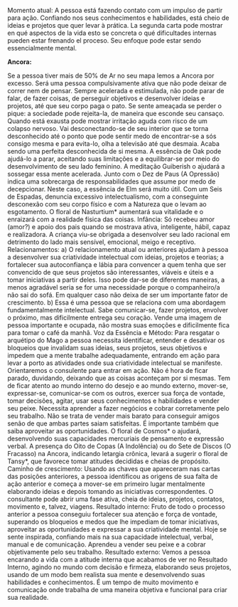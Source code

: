 Momento atual: A pessoa está fazendo contato com um impulso de partir para ação. Confiando nos seus conhecimentos e habilidades, está cheio de ideias e projetos que quer levar à prática. La segunda carta pode mostrar en qué aspectos de la vida esto se concreta o qué dificultades internas pueden estar frenando el proceso. Seu enfoque pode estar sendo essencialmente mental. 


 **Ancora:** 

Se a pessoa tiver mais de 50% de Ar no seu mapa lemos a Ancora por excesso. Será uma pessoa compulsivamente ativa que não pode deixar de correr nem de pensar. Sempre acelerada e estimulada, não pode parar de falar, de fazer coisas, de perseguir objetivos e desenvolver ideias e projetos, até que seu corpo paga o pato. Se sente ameaçada se perder o pique: a sociedade pode rejeita-la, de maneira que esconde seu cansaço. Quando está exausta pode mostrar irritação aguda com risco de um colapso nervoso. Vai desconectando-se de seu interior que se torna desconhecido até o ponto que pode sentir medo de encontrar-se a sós consigo mesma e para evita-lo, olha a televisão até que desmaia. Acaba sendo uma perfeita desconhecida de si mesma. A essência de Oak pode ajudá-lo a parar, aceitando suas limitações e a equilibrar-se por meio do desenvolvimento de seu lado feminino. A meditação Guiberish o ajudará a sossegar essa mente acelerada. Junto com o Dez de Paus (A Opressão) indica uma sobrecarga de responsabilidades que assume por medo de decepcionar. Neste caso, a essência de Elm será muito útil. Com um Seis de Espadas, denuncia excessivo intelectualismo, com a conseguinte desconexão com seu corpo físico e com a Natureza que o levam ao esgotamento. O floral de Nasturtium* aumentará sua vitalidade e o enraizará com a realidade física das coisas. Infância: Só recebeu amor (amor?) e apoio dos pais quando se mostrava ativa, inteligente, hábil, capaz e realizadora. A criança viu-se obrigada a desenvolver seu lado racional em detrimento do lado mais sensível, emocional, meigo e receptivo. Relacionamentos: a) O relacionamento atual ou anteriores ajudam à pessoa a desenvolver sua criatividade intelectual com ideias, projetos e teorias; a fortalecer sua autoconfiança e lábia para convencer a quem tenha que ser convencido de que seus projetos são interessantes, viáveis e úteis e a tomar iniciativas a partir deles. Isso pode dar-se de diferentes maneiras, a menos agradável seria se for uma necessidade porque o companheiro/a não sai do sofá. Em qualquer caso não deixa de ser um importante fator de crescimento. b) Essa é uma pessoa que se relaciona com uma abordagem fundamentalmente intelectual. Sabe comunicar-se, fazer projetos, envolver o próximo, mas dificilmente entrega seu coração. Vende uma imagem de pessoa importante e ocupada, não mostra suas emoções e dificilmente fica para tomar o café da manhã. Voz da Essência e Método: Para resgatar o arquétipo do Mago a pessoa necessita identificar, entender e desativar os bloqueios que invalidam suas ideias, seus projetos, seus objetivos e impedem que a mente trabalhe adequadamente, entrando em ação para levar a porto as atividades onde sua criatividade intelectual se manifeste. Orientaremos o consulente para entrar em ação. Não é hora de ficar parado, duvidando, deixando que as coisas aconteçam por si mesmas. Tem de ficar atento ao mundo interno do desejo e ao mundo externo, mover-se, expressar-se, comunicar-se com os outros, exercer sua força de vontade, tomar decisões, agitar, usar seus conhecimentos e habilidades e vender seu peixe. Necessita aprender a fazer negócios e cobrar corretamente pelo seu trabalho. Não se trata de vender mais barato para conseguir amigos senão de que ambas partes saiam satisfeitas. É importante também que saiba aproveitar as oportunidades. O floral de Cosmos* o ajudará, desenvolvendo suas capacidades mercuriais de pensamento e expressão verbal. A presença do Oito de Copas (A Indolência) ou do Sete de Discos (O Fracasso) na Ancora, indicando letargia crônica, levará a sugerir o floral de Tansy*, que favorece tomar atitudes decididas e cheias de propósito. Caminho de crescimento: Usando as chaves que apareceram nas cartas das posições anteriores, a pessoa identificou as origens de sua falta de ação anterior e começa a mover-se em primeiro lugar mentalmente elaborando ideias e depois tomando as iniciativas correspondentes. O consultante pode abrir uma fase ativa, cheia de ideias, projetos, contatos, movimento e, talvez, viagens. Resultado interno: Fruto de todo o processo anterior a pessoa conseguiu fortalecer sua atenção e força de vontade, superando os bloqueios e medos que lhe impediam de tomar iniciativas, aproveitar as oportunidades e expressar a sua criatividade mental. Hoje se sente inspirada, confiando mais na sua capacidade intelectual, verbal, manual e de comunicação. Aprendeu a vender seu peixe e a cobrar objetivamente pelo seu trabalho. Resultado externo: Vemos a pessoa encarando a vida com a atitude interna que acabamos de ver no Resultado Interno, agindo no mundo com decisão e firmeza, elaborando seus projetos, usando de um modo bem realista sua mente e desenvolvendo suas habilidades e conhecimentos. É um tempo de muito movimento e comunicação onde trabalha de uma maneira objetiva e funcional para criar sua realidade. 
